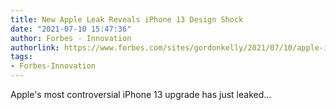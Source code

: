 ```yaml
---
title: New Apple Leak Reveals iPhone 13 Design Shock
date: "2021-07-10 15:47:36"
author: Forbes - Innovation
authorlink: https://www.forbes.com/sites/gordonkelly/2021/07/10/apple-iphone-13-pro-max-magsafe-design-upgrade-new-iphone-12-pro-max-update/
tags:
- Forbes-Innovation
---
```

Apple's most controversial iPhone 13 upgrade has just leaked...